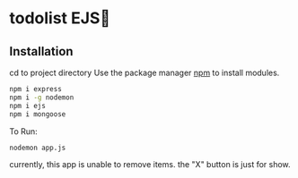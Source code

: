 # todolist EJS📝
## Installation
cd to project directory
Use the package manager [npm](https://nodejs.org/en/download/) to install modules.

```bash
npm i express
npm i -g nodemon
npm i ejs
npm i mongoose
```

To Run:
```bash
nodemon app.js
```

currently, this app is unable to remove items. the "X" button is just for show.
